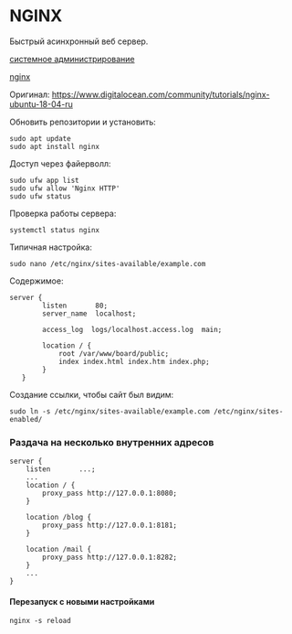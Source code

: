 # NGINX

Быстрый асинхронный веб сервер.

[системное администрирование](./meta_sistemnoe_administrirovanie.md)

[nginx](./meta_nginx.md)

Оригинал: https://www.digitalocean.com/community/tutorials/nginx-ubuntu-18-04-ru


Обновить репозитории и установить:
```shell
sudo apt update
sudo apt install nginx
```

Доступ через файерволл:
```shell
sudo ufw app list
sudo ufw allow 'Nginx HTTP'
sudo ufw status
```

Проверка работы сервера:
```shell
systemctl status nginx
```

Типичная настройка:
```shell
sudo nano /etc/nginx/sites-available/example.com
```

Содержимое:
```
server {
        listen       80;
        server_name  localhost;

        access_log  logs/localhost.access.log  main;

        location / {
            root /var/www/board/public;
            index index.html index.htm index.php;
        }
   }
```

Создание ссылки, чтобы сайт был видим:
```shell
sudo ln -s /etc/nginx/sites-available/example.com /etc/nginx/sites-enabled/
```

### Раздача на несколько внутренних адресов

```
server {
    listen       ...;
    ...
    location / {
        proxy_pass http://127.0.0.1:8080;
    }
    
    location /blog {
        proxy_pass http://127.0.0.1:8181;
    }

    location /mail {
        proxy_pass http://127.0.0.1:8282;
    }
    ...
}
```

#### Перезапуск с новыми настройками

```shell
nginx -s reload
```
